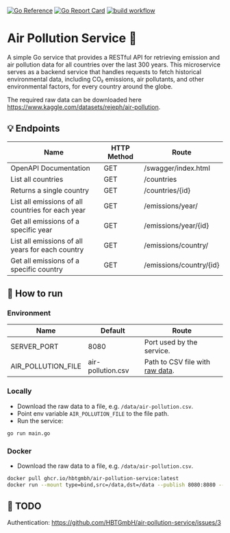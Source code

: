 [![Go Reference](https://pkg.go.dev/badge/github.com/HBTGmbH/air-pollution-service.svg)](https://pkg.go.dev/github.com/HBTGmbH/air-pollution-service) 
[![Go Report Card](https://goreportcard.com/badge/github.com/HBTGmbH/air-pollution-service)](https://goreportcard.com/report/github.com/HBTGmbH/air-pollution-service) 
[![build workflow](https://github.com/HBTGmbH/air-pollution-service/actions/workflows/docker-build.yml/badge.svg)](https://github.com/HBTGmbH/air-pollution-service/actions/workflows/docker-build.yml)

# Air Pollution Service 🌱
A simple Go service that provides a RESTful API for retrieving emission and air pollution data for 
all countries over the last 300 years. This microservice serves as a backend service that handles requests to 
fetch historical environmental data, including CO₂ emissions, air pollutants, and other 
environmental factors, for every country around the globe. 

The required raw data can be downloaded here https://www.kaggle.com/datasets/rejeph/air-pollution.

## 💡 Endpoints

| Name                                              | HTTP Method | Route                   |
|---------------------------------------------------|-------------|-------------------------|
| OpenAPI Documentation                             | GET         | /swagger/index.html     |
| List all countries                                | GET         | /countries              |
| Returns a single country                          | GET         | /countries/{id}         |
| List all emissions of all countries for each year | GET         | /emissions/year/        |
| Get all emissions of a specific year              | GET         | /emissions/year/{id}    |
| List all emissions of all years for each country  | GET         | /emissions/country/     |
| Get all emissions of a specific country           | GET         | /emissions/country/{id} |

## 🚀 How to run

### Environment

| Name               | Default           | Route                                                                                  |
|--------------------|-------------------|----------------------------------------------------------------------------------------|
| SERVER_PORT        | 8080              | Port used by the service.                                                              |
| AIR_POLLUTION_FILE | air-pollution.csv | Path to CSV file with [raw data](ttps://www.kaggle.com/datasets/rejeph/air-pollution). |

### Locally
 * Download the raw data to a file, e.g. `/data/air-pollution.csv`.
 * Point env variable `AIR_POLLUTION_FILE` to the file path. 
 * Run the service:
```bash
go run main.go
```

### Docker
* Download the raw data to a file, e.g. `/data/air-pollution.csv`.
```bash
docker pull ghcr.io/hbtgmbh/air-pollution-service:latest
docker run --mount type=bind,src=/data,dst=/data --publish 8080:8080 --env AIR_POLLUTION_FILE=/data/air-pollution.csv ghcr.io/hbtgmbh/air-pollution-service:latest
```

## 📝 TODO
Authentication: https://github.com/HBTGmbH/air-pollution-service/issues/3